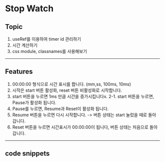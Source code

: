 # Stop Watch

## Topic

1. useRef를 이용하여 timer id 관리하기
2. 시간 계산하기
3. css module, classnames를 사용해보기

---

## Features

1. 00:00:00 형식으로 시간 표시를 합니다. (mm,ss, 100ms, 10ms)
2. 시작은 start 버튼 활성화, reset 버튼 비활성화로 시작합니다.
3. start 버튼을 누르면 1ms 만큼 시간을 증가시킵니다x.
   2-1. start 버튼을 누르면, Pause가 활성화 됩니다.
4. Pause를 누르면, Resume과 Reset이 활성화 됩니다.
5. Resume 버튼을 누르면 다시 시작합니다. -> 버튼 상태는 start 눌렀을 때로 돌아갑니다.
6. Reset 버튼을 누르면 시간표시가 00:00:00이 됩니다, 버튼 상태는 처음으로 돌아갑니다.

---

## code snippets
